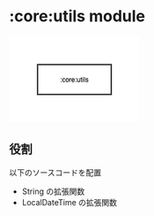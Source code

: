 # :core:utils module

![:core:utils](../../images/module/core/utils.png)

## 役割

以下のソースコードを配置

* String の拡張関数
* LocalDateTime の拡張関数